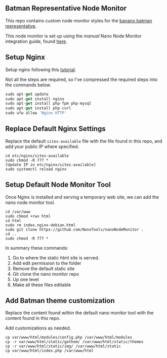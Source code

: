 ## Batman Representative Node Monitor

This repo contains custom node monitor styles for the [banano batman representative](http://batman.dev-ptera.com/).

This node monitor is set up using the *manual* Nano Node Monitor integration guide, found [here](
https://github.com/NanoTools/nanoNodeMonitor).

## Setup Nginx

Setup nginx following this [tutorial](
https://www.digitalocean.com/community/tutorials/how-to-install-linux-nginx-mysql-php-lemp-stack-in-ubuntu-16-04).  

Not all the steps are required, so I've compressed the required steps into the commands below.

```ts
sudo apt-get update
sudo apt-get install nginx
sudo apt-get install php-fpm php-mysql
sudo apt-get install php-curl
sudo ufw allow 'Nginx HTTP'
```

## Replace Default Nginx Settings

Replace the default `sites-available` file with the file found in this repo, and add your public IP where specified. 

```
cd etc/nginx/sites-available
sudo chmod -R 777 *
[Update IP in etc/nginx/sites-available]
sudo systemctl reload nginx
```

## Setup Default Node Monitor Tool

Once Nginx is installed and serving a temporary web site, we can add the nano node monitor tool.

```
cd /var/www  
sudo chmod +rwx html
cd html
sudo rm index.nginx-debian.html 
sudo git clone https://github.com/NanoTools/nanoNodeMonitor .
cd .. 
sudo chmod -R 777 *
```

In summary these commands:

1. Go to where the static html site is served.
2. Add edit permission to the folder
3. Remove the default static site
4. Git clone the nano monitor repo
5. Up one level
6. Make all these files editable


## Add Batman theme customization

Replace the content found within the default nano monitor tool with the content found in this repo.

Add customizations as needed. 

```
cp var/www/html/modules/config.php /var/www/html/modules
cp -r var/www/html/static/gothem/ /var/www/html/static/themes
cp -r var/www/html/static/img/ /var/www/html/static
cp var/www/html/index.php /var/www/html
```

